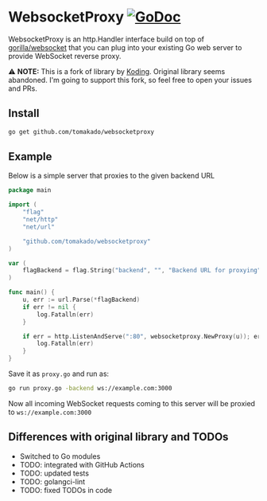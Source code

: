 # WebsocketProxy [![GoDoc](https://pkg.go.dev/github.com/tomakado/websocketproxy?status.svg)](https://pkg.go.dev/github.com/tomakado/websocketproxy) 

WebsocketProxy is an http.Handler interface build on top of
[gorilla/websocket](https://github.com/gorilla/websocket) that you can plug
into your existing Go web server to provide WebSocket reverse proxy.

⚠ **NOTE:** This is a fork of library by [Koding](Koding). Original library seems abandoned. I'm going to support this
fork, so feel free to open your issues and PRs.

## Install

```bash
go get github.com/tomakado/websocketproxy
```

## Example

Below is a simple server that proxies to the given backend URL

```go
package main

import (
	"flag"
	"net/http"
	"net/url"

	"github.com/tomakado/websocketproxy"
)

var (
	flagBackend = flag.String("backend", "", "Backend URL for proxying")
)

func main() {
	u, err := url.Parse(*flagBackend)
	if err != nil {
		log.Fatalln(err)
	}

	if err = http.ListenAndServe(":80", websocketproxy.NewProxy(u)); err != nil {
		log.Fatalln(err)
	}
}
```

Save it as `proxy.go` and run as:

```bash
go run proxy.go -backend ws://example.com:3000
```

Now all incoming WebSocket requests coming to this server will be proxied to
`ws://example.com:3000`

## Differences with original library and TODOs

* Switched to Go modules
* TODO: integrated with GitHub Actions
* TODO: updated tests
* TODO: golangci-lint
* TODO: fixed TODOs in code
